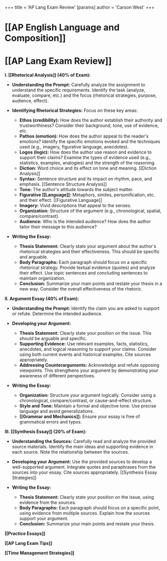 +++
 title = 'AP Lang Exam Review'
[params]
	author = 'Carson West'
+++
# [[AP English Language and Composition]]
# [[AP Lang Exam Review]]

**I. [[Rhetorical Analysis]] (40% of Exam):**

* **Understanding the Prompt:** Carefully analyze the assignment to understand the specific requirements. Identify the task (analyze, evaluate, compare, etc.) and the focus (rhetorical strategies, purpose, audience, effect).

* **Identifying Rhetorical Strategies:**  Focus on these key areas:
    * **Ethos (credibility):** How does the author establish their authority and trustworthiness?  Consider their background, tone, use of evidence, etc.
    * **Pathos (emotion):** How does the author appeal to the reader's emotions?  Identify the specific emotions evoked and the techniques used (e.g., imagery, figurative language, anecdotes).
    * **Logos (logic):** How does the author use reason and evidence to support their claims?  Examine the types of evidence used (e.g., statistics, examples, analogies) and the strength of the reasoning.
    * **Diction:** Word choice and its effect on tone and meaning. [[Diction Analysis]]
    * **Syntax:** Sentence structure and its impact on rhythm, pace, and emphasis. [[Sentence Structure Analysis]]
    * **Tone:** The author's attitude towards the subject matter.
    * **Figurative [[Language]]:**  Metaphors, similes, personification, etc. and their effect. [[Figurative Language]]
    * **Imagery:**  Vivid descriptions that appeal to the senses.
    * **Organization:**  Structure of the argument (e.g., chronological, spatial, compare/contrast).
    * **Audience:** Who is the intended audience? How does the author tailor their message to this audience?

* **Writing the Essay:**
    * **Thesis Statement:** Clearly state your argument about the author's rhetorical strategies and their effectiveness.  This should be specific and arguable.
    * **Body Paragraphs:**  Each paragraph should focus on a specific rhetorical strategy. Provide textual evidence (quotes) and analyze their effect.  Use topic sentences and concluding sentences to maintain organization.
    * **Conclusion:** Summarize your main points and restate your thesis in a new way.  Consider the overall effectiveness of the rhetoric.

**II. Argument Essay (40% of Exam):**

* **Understanding the Prompt:**  Identify the claim you are asked to support or refute. Determine the intended audience.

* **Developing your Argument:** 
    * **Thesis Statement:**  Clearly state your position on the issue.  This should be arguable and specific.
    * **Supporting Evidence:** Use relevant examples, facts, statistics, anecdotes, and logical reasoning to support your claims.  Consider using both current events and historical examples.  Cite sources appropriately.
    * **Addressing Counterarguments:** Acknowledge and refute opposing viewpoints.  This strengthens your argument by demonstrating your awareness of different perspectives.

* **Writing the Essay:**
    * **Organization:** Structure your argument logically. Consider using a chronological, compare/contrast, or cause-and-effect structure.
    * **Style and Tone:** Maintain a formal and objective tone.  Use precise language and avoid generalizations.
    * **[[Grammar and Mechanics]]:**  Ensure your essay is free of grammatical errors and typos.


**III. [[Synthesis Essay]] (20% of Exam):**

* **Understanding the Sources:** Carefully read and analyze the provided source materials. Identify the main ideas and supporting evidence in each source. Note the relationship between the sources.

* **Developing your Argument:**  Use the provided sources to develop a well-supported argument. Integrate quotes and paraphrases from the sources into your essay.  Cite sources appropriately. [[Synthesis Essay Strategies]]

* **Writing the Essay:**
    * **Thesis Statement:**  Clearly state your position on the issue, using evidence from the sources.
    * **Body Paragraphs:**  Each paragraph should focus on a specific point, using evidence from multiple sources.  Explain how the sources support your argument.
    * **Conclusion:**  Summarize your main points and restate your thesis.


**[[Practice Essays]]**

**[[AP Lang Exam Tips]]**

**[[Time Management Strategies]]**



